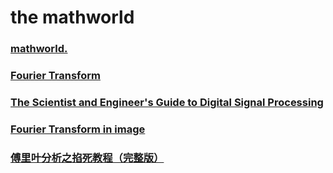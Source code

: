# the mathworld

### [mathworld.](http://mathworld.wolfram.com/FourierTransform.html)
### [Fourier Transform](http://www.thefouriertransform.com/)
### [The Scientist and Engineer's Guide to Digital Signal Processing](http://www.dspguide.com/pdfbook.htm)
### [Fourier Transform in image](http://homepages.inf.ed.ac.uk/rbf/HIPR2/fourier.htm)
### [傅里叶分析之掐死教程（完整版）](https://zhuanlan.zhihu.com/p/19763358?columnSlug=wille)
